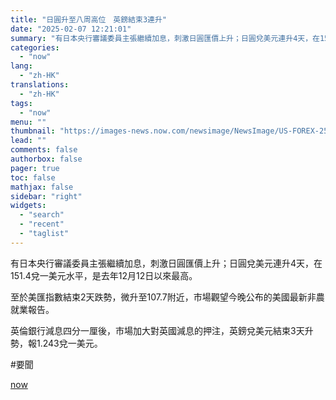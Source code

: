 ```yaml
---
title: "日圓升至八周高位　英鎊結束3連升"
date: "2025-02-07 12:21:01"
summary: "有日本央行審議委員主張繼續加息，刺激日圓匯價上升；日圓兌美元連升4天，在151.4兌一美元水平，是去..."
categories:
  - "now"
lang:
  - "zh-HK"
translations:
  - "zh-HK"
tags:
  - "now"
menu: ""
thumbnail: "https://images-news.now.com/newsimage/NewsImage/US-FOREX-250207-06.jpg"
lead: ""
comments: false
authorbox: false
pager: true
toc: false
mathjax: false
sidebar: "right"
widgets:
  - "search"
  - "recent"
  - "taglist"
---
```


有日本央行審議委員主張繼續加息，刺激日圓匯價上升；日圓兌美元連升4天，在151.4兌一美元水平，是去年12月12日以來最高。

至於美匯指數結束2天跌勢，微升至107.7附近，市場觀望今晚公布的美國最新非農就業報告。

英倫銀行減息四分一厘後，市場加大對英國減息的押注，英鎊兌美元結束3天升勢，報1.243兌一美元。

#要聞

[now](https://news.now.com/home/technology/player?newsId=592709)
